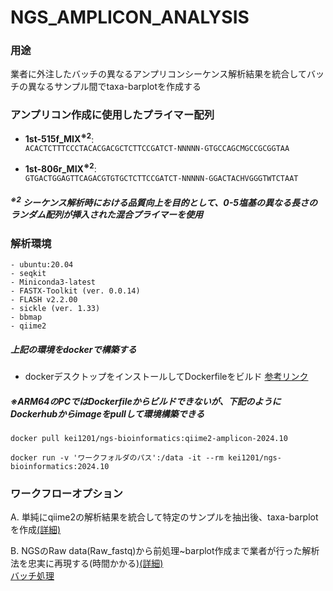# NGS_AMPLICON_ANALYSIS  

### 用途  
 業者に外注したバッチの異なるアンプリコンシーケンス解析結果を統合してバッチの異なるサンプル間でtaxa-barplotを作成する

### アンプリコン作成に使用したプライマー配列

- **1st-515f_MIX<sup>※2</sup>**:  
  `ACACTCTTTCCCTACACGACGCTCTTCCGATCT-NNNNN-GTGCCAGCMGCCGCGGTAA`
  
- **1st-806r_MIX<sup>※2</sup>**:  
  `GTGACTGGAGTTCAGACGTGTGCTCTTCCGATCT-NNNNN-GGACTACHVGGGTWTCTAAT`

##### <sup>※2</sup> シーケンス解析時における品質向上を目的として、0-5塩基の異なる長さのランダム配列が挿入された混合プライマーを使用

### 解析環境
```
- ubuntu:20.04 
- seqkit
- Miniconda3-latest
- FASTX-Toolkit (ver. 0.0.14) 
- FLASH v2.2.00
- sickle (ver. 1.33) 
- bbmap 
- qiime2
```
##### 上記の環境をdockerで構築する　
- dockerデスクトップをインストールしてDockerfileをビルド  [参考リンク](https://qiita.com/YumaInaura/items/e7155b309e109bc75cf8) 
##### ※ARM64のPCではDockerfileからビルドできないが、下記のようにDockerhubからimageをpullして環境構築できる
```
docker pull kei1201/ngs-bioinformatics:qiime2-amplicon-2024.10
```

```
docker run -v 'ワークフォルダのパス':/data -it --rm kei1201/ngs-bioinformatics:2024.10
```

### ワークフローオプション 

A. 単純にqiime2の解析結果を統合して特定のサンプルを抽出後、taxa-barplotを作成[(詳細)](解析結果を統合して特定のサンプルでbarplotを得る.md)

B. NGSのRaw data(Raw_fastq)から前処理~barplot作成まで業者が行った解析法を忠実に再現する(時間かかる)[(詳細)](Raw_fastqからbarplot作成までの手順.md)  
[バッチ処理](前処理バッチスクリプト(preprocess.sh)の使い方.md)
   
